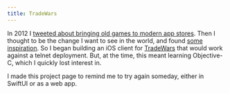 ```yaml
---
title: TradeWars
---
```


In 2012 I [tweeted about bringing old games to modern app stores](https://twitter.com/gerwitz/status/175046529151811584). Then I thought to be the change I want to see in the world, and found [some inspiration](https://twdata.sourceforge.net/kokua/). So I began building an iOS client for [TradeWars](http://www.tradewars.com/) that would work against a telnet deployment. But, at the time, this meant learning Objective-C, which I quickly lost interest in.

I made this project page to remind me to try again someday, either in SwiftUI or as a web app.
